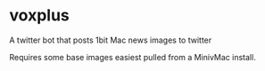 # voxplus
A twitter bot that posts 1bit Mac news images to twitter

Requires some base images easiest pulled from a MinivMac install.
